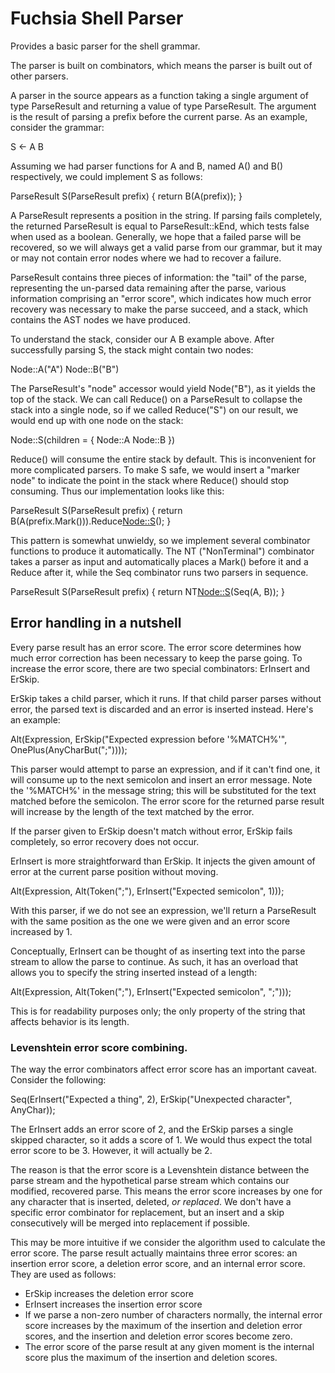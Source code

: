 # Fuchsia Shell Parser

Provides a basic parser for the shell grammar.

The parser is built on combinators, which means the parser is built out of other parsers.

A parser in the source appears as a function taking a single argument of type ParseResult and
returning a value of type ParseResult. The argument is the result of parsing a prefix before the
current parse. As an example, consider the grammar:

  S <- A B

Assuming we had parser functions for A and B, named A() and B() respectively, we could implement S
as follows:

  ParseResult S(ParseResult prefix) {
    return B(A(prefix));
  }

A ParseResult represents a position in the string. If parsing fails completely, the returned
ParseResult is equal to ParseResult::kEnd, which tests false when used as a boolean. Generally, we
hope that a failed parse will be recovered, so we will always get a valid parse from our grammar,
but it may or may not contain error nodes where we had to recover a failure.

ParseResult contains three pieces of information: the "tail" of the parse, representing the
un-parsed data remaining after the parse, various information comprising an "error score", which
indicates how much error recovery was necessary to make the parse succeed, and a stack, which
contains the AST nodes we have produced.

To understand the stack, consider our A B example above. After successfully parsing S, the stack
might contain two nodes:

Node::A("A") Node::B("B")

The ParseResult's "node" accessor would yield Node("B"), as it yields the top of the stack. We can
call Reduce() on a ParseResult to collapse the stack into a single node, so if we called Reduce("S")
on our result, we would end up with one node on the stack:

Node::S(children = { Node::A Node::B })

Reduce() will consume the entire stack by default. This is inconvenient for more complicated
parsers. To make S safe, we would insert a "marker node" to indicate the point in the stack where
Reduce() should stop consuming. Thus our implementation looks like this:

  ParseResult S(ParseResult prefix) {
    return B(A(prefix.Mark())).Reduce<Node::S>();
  }

This pattern is somewhat unwieldy, so we implement several combinator functions to produce it
automatically. The NT ("NonTerminal") combinator takes a parser as input and automatically places a
Mark() before it and a Reduce after it, while the Seq combinator runs two parsers in sequence.

  ParseResult S(ParseResult prefix) {
    return NT<Node::S>(Seq(A, B));
  }

## Error handling in a nutshell

Every parse result has an error score. The error score determines how much error correction has been
necessary to keep the parse going. To increase the error score, there are two special combinators:
ErInsert and ErSkip.

ErSkip takes a child parser, which it runs. If that child parser parses without error, the parsed
text is discarded and an error is inserted instead. Here's an example:

  Alt(Expression, ErSkip("Expected expression before '%MATCH%'", OnePlus(AnyCharBut(";"))));

This parser would attempt to parse an expression, and if it can't find one, it will consume up to
the next semicolon and insert an error message. Note the '%MATCH%' in the message string; this will
be substituted for the text matched before the semicolon. The error score for the returned parse
result will increase by the length of the text matched by the error.

If the parser given to ErSkip doesn't match without error, ErSkip fails completely, so error
recovery does not occur.

ErInsert is more straightforward than ErSkip. It injects the given amount of error at the current
parse position without moving.

  Alt(Expression, Alt(Token(";"), ErInsert("Expected semicolon", 1)));

With this parser, if we do not see an expression, we'll return a ParseResult with the same position
as the one we were given and an error score increased by 1.

Conceptually, ErInsert can be thought of as inserting text into the parse stream to allow the parse
to continue. As such, it has an overload that allows you to specify the string inserted instead of a
length:

  Alt(Expression, Alt(Token(";"), ErInsert("Expected semicolon", ";")));

This is for readability purposes only; the only property of the string that affects behavior is
its length.

### Levenshtein error score combining.

The way the error combinators affect error score has an important caveat. Consider the following:

  Seq(ErInsert("Expected a thing", 2), ErSkip("Unexpected character", AnyChar));

The ErInsert adds an error score of 2, and the ErSkip parses a single skipped character, so it adds
a score of 1. We would thus expect the total error score to be 3. However, it will actually be 2.

The reason is that the error score is a Levenshtein distance between the parse stream and the
hypothetical parse stream which contains our modified, recovered parse. This means the error score
increases by one for any character that is inserted, deleted, *or replaced*. We don't have a
specific error combinator for replacement, but an insert and a skip consecutively will be merged
into replacement if possible.

This may be more intuitive if we consider the algorithm used to calculate the error score. The parse
result actually maintains three error scores: an insertion error score, a deletion error score, and
an internal error score. They are used as follows:

  * ErSkip increases the deletion error score
  * ErInsert increases the insertion error score
  * If we parse a non-zero number of characters normally, the internal error score increases by the
    maximum of the insertion and deletion error scores, and the insertion and deletion error scores
    become zero.
  * The error score of the parse result at any given moment is the internal score plus the maximum
    of the insertion and deletion scores.

